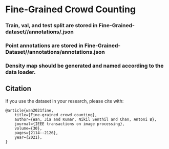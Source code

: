 # Fine-Grained Crowd Counting

### Train, val, and test split are stored in Fine-Grained-dataset/<Application>/annotations/.json

### Point annotations are stored in Fine-Grained-Dataset/<Application>/annotations/annotations.json

### Density map should be generated and named according to the data loader.

## Citation
If you use the dataset in your research, please cite with:

```
@article{wan2021fine,
    title={Fine-grained crowd counting},
    author={Wan, Jia and Kumar, Nikil Senthil and Chan, Antoni B},
    journal={IEEE transactions on image processing},
    volume={30},
    pages={2114--2126},
    year={2021},
}
```
